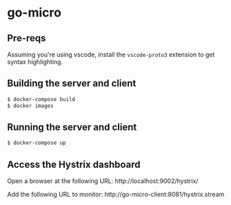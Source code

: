 # go-micro

## Pre-reqs

Assuming you're using vscode, install the `vscode-proto3` extension to get syntax highlighting.

## Building the server and client

```bash
$ docker-compose build
$ docker images
```

## Running the server and client

```bash
$ docker-compose up
```

## Access the Hystrix dashboard

Open a browser at the following URL: http://localhost:9002/hystrix/

Add the following URL to monitor: http://go-micro-client:8081/hystrix.stream

